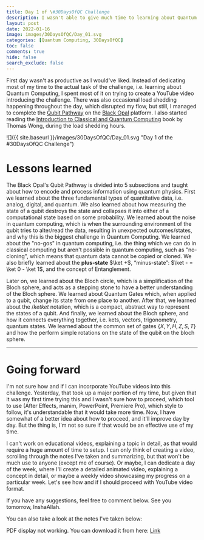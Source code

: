 ```yaml
---
title: Day 1 of \#30DaysOfQC Challenge
description: I wasn't able to give much time to learning about Quantum Computing because of the video editing task, but still, I gave well above an hour to learn QC from Black Opal and Thomas Wong's book.
layout: post
date: 2022-01-16
image: images/30DaysOfQC/Day_01.svg
categories: [Quantum Computing, 30DaysOfQC]
toc: false
comments: true
hide: false
search_exclude: false
---
```


First day wasn't as productive as I would've liked. Instead of dedicating most of my time to the actual task of the challenge, i.e. learning about Quantum Computing, I spent most of it on trying to create a YouTube video introducing the challenge. There was also occasional load shedding happening throughout the day, which disrupted my flow, but still, I managed to complete the [Qubit Pathway](https://black.q-ctrl.com/skill/the-qubit) on the [Black Opal](https://black.q-ctrl.com) platform. I also started reading the [Introduction to Classical and Quantum Computing](http://www.thomaswong.net/introduction-to-classical-and-quantum-computing.pdf) book by Thomas Wong, during the load shedding hours.

![]({{ site.baseurl }}/images/30DaysOfQC/Day_01.svg "Day 1 of the #30DaysOfQC Challenge")

# Lessons learned

The Black Opal's Qubit Pathway is divided into 5 subsections and taught about how to encode and process information using quantum physics. First we learned about the three fundamental types of quantitative data, i.e. analog, digital, and quantum. We also learned about how measuring the state of a qubit destroys the state and collapses it into either of a computational state based on some probability. We learned about the noise in quantum computing, which is when the surrounding environment of the qubit tries to alter/read the data, resulting in unexpected outcomes/states, and why this is the biggest challenge in Quantum Computing. We learned about the "no-gos" in quantum computing, i.e. the thing which we can do in classical computing but aren't possible in quantum computing, such as "no-cloning", which means that quantum data cannot be copied or cloned. We also briefly learned about the **plus-state** $\ket +$, “minus-state”: $\ket - = \ket 0 - \ket 1$, and the concept of Entanglement.

Later on, we learned about the Bloch circle, which is a simplification of the Bloch sphere, and acts as a stepping stone to have a better understanding of the Bloch sphere. We learned about Quantum Gates which, when applied to a qubit, change its state from one place to another. After that, we learned about the $/ket{ket}$ notation, which is a compact, abstract way to represent the states of a qubit. And finally, we learned about the Bloch sphere, and how it connects everything together, i.e. kets, vectors, trigonometry, quantum states. We learned about the common set of gates $\{X,Y,H,Z,S,T\}$ and how the perform simple rotations on the state of the qubit on the bloch sphere.

---

# Going forward

I'm not sure how and if I can incorporate YouTube videos into this challenge. Yesterday, that took up a major portion of my time, but given that it was my first time trying this and I wasn't sure how to proceed, which tool to use (After Effects, manim, PowerPoint, Premiere Pro), which style to follow, it's understandable that it would take more time. Now, I have somewhat of a better idea about how to proceed, and it'll improve day by day. But the thing is, I'm not so sure if that would be an effective use of my time.

I can't work on educational videos, explaining a topic in detail, as that would require a huge amount of time to setup. I can only think of creating a video, scrolling through the notes I've taken and summarizing, but that won't be much use to anyone (except me of course). Or maybe, I can dedicate a day of the week, where I'll create a detailed animated video, explaining a concept in detail, or maybe a weekly video showcasing my progress on a particular week. Let's see how and if I should proceed with YouTube video format.

If you have any suggestions, feel free to comment below. See you tomorrow, InshaAllah.

You can also take a look at the notes I've taken below:
<object data="./assets/pdf/30DaysOfQC/Day_1_30DaysOfQC.pdf" width="1000" height="1000" type='application/pdf'>

<p>PDF display not working. You can download it from here: <a href="./assets/pdf/30DaysOfQC/Day_1_30DaysOfQC.pdf">Link</a></p>
</object>
